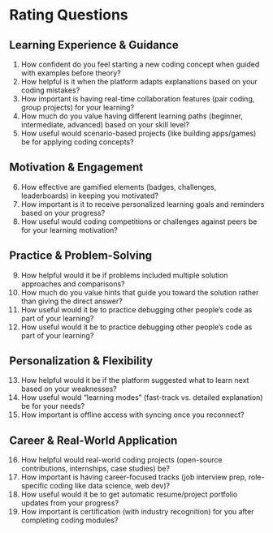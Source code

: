 # Rating Questions

## **Learning Experience & Guidance**
1. How confident do you feel starting a new coding concept when guided with examples before theory?
2. How helpful is it when the platform adapts explanations based on your coding mistakes?
3. How important is having real-time collaboration features (pair coding, group projects) for your learning?
4. How much do you value having different learning paths (beginner, intermediate, advanced) based on your skill level?
5. How useful would scenario-based projects (like building apps/games) be for applying coding concepts?

## **Motivation & Engagement**
6. How effective are gamified elements (badges, challenges, leaderboards) in keeping you motivated?
7. How important is it to receive personalized learning goals and reminders based on your progress?
8. How useful would coding competitions or challenges against peers be for your learning motivation?

## **Practice & Problem-Solving**
9. How helpful would it be if problems included multiple solution approaches and comparisons?
10. How much do you value hints that guide you toward the solution rather than giving the direct answer?
11. How useful would it be to practice debugging other people’s code as part of your learning?
12. How useful would it be to practice debugging other people’s code as part of your learning?

## **Personalization & Flexibility**
13. How helpful would it be if the platform suggested what to learn next based on your weaknesses?
14. How useful would “learning modes” (fast-track vs. detailed explanation) be for your needs?
15. How important is offline access with syncing once you reconnect?

## **Career & Real-World Application**
16. How helpful would real-world coding projects (open-source contributions, internships, case studies) be?
17. How important is having career-focused tracks (job interview prep, role-specific coding like data science, web dev)?
18. How useful would it be to get automatic resume/project portfolio updates from your progress?
19. How important is certification (with industry recognition) for you after completing coding modules?
